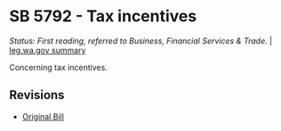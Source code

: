 # SB 5792 - Tax incentives
*Status: First reading, referred to Business, Financial Services & Trade.* | [leg.wa.gov summary](https://app.leg.wa.gov/billsummary?BillNumber=5792&Year=2021)

Concerning tax incentives.

## Revisions
* [Original Bill](1/)